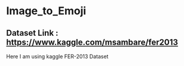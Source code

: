# Image_to_Emoji
## Dataset Link : https://www.kaggle.com/msambare/fer2013
Here I am using kaggle FER-2013 Dataset
